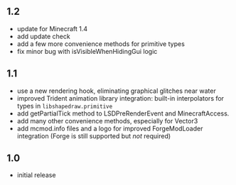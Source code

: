 ## 1.2
- update for Minecraft 1.4
- add update check
- add a few more convenience methods for primitive types
- fix minor bug with isVisibleWhenHidingGui logic

## 1.1
- use a new rendering hook, eliminating graphical glitches near water
- improved Trident animation library integration: built-in interpolators for
  types in `libshapedraw.primitive`
- add getPartialTick method to LSDPreRenderEvent and MinecraftAccess.
- add many other convenience methods, especially for Vector3
- add mcmod.info files and a logo for improved ForgeModLoader integration (Forge
  is still supported but *not* required)

## 1.0
- initial release
